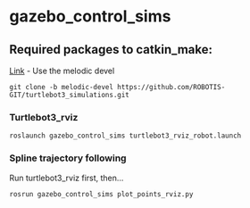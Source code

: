 # gazebo_control_sims

## Required packages to catkin_make:
[Link](https://emanual.robotis.com/docs/en/platform/turtlebot3/simulation/) - Use the melodic devel

    git clone -b melodic-devel https://github.com/ROBOTIS-GIT/turtlebot3_simulations.git

### Turtlebot3_rviz
    roslaunch gazebo_control_sims turtlebot3_rviz_robot.launch

### Spline trajectory following
Run turtlebot3_rviz first, then...

    rosrun gazebo_control_sims plot_points_rviz.py